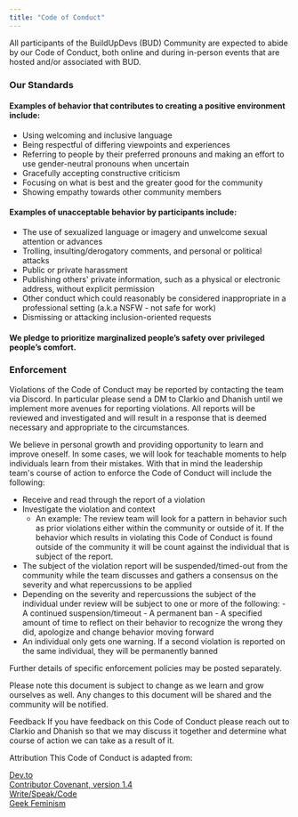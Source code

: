 ```yaml
---
title: "Code of Conduct"
---
```


All participants of the BuildUpDevs (BUD) Community are expected to abide by our Code of Conduct, both online and during in-person events that are hosted and/or associated with BUD.

### Our Standards

#### Examples of behavior that contributes to creating a positive environment include:

- Using welcoming and inclusive language
- Being respectful of differing viewpoints and experiences
- Referring to people by their preferred pronouns and making an effort to use gender-neutral pronouns when uncertain
- Gracefully accepting constructive criticism
- Focusing on what is best and the greater good for the community
- Showing empathy towards other community members

#### Examples of unacceptable behavior by participants include:

- The use of sexualized language or imagery and unwelcome sexual attention or advances
- Trolling, insulting/derogatory comments, and personal or political attacks
- Public or private harassment
- Publishing others' private information, such as a physical or electronic address, without explicit permission
- Other conduct which could reasonably be considered inappropriate in a professional setting (a.k.a NSFW - not safe for work)
- Dismissing or attacking inclusion-oriented requests

#### We pledge to prioritize marginalized people’s safety over privileged people’s comfort.

### Enforcement

Violations of the Code of Conduct may be reported by contacting the team via Discord. In particular please send a DM to Clarkio and Dhanish until we implement more avenues for reporting violations. All reports will be reviewed and investigated and will result in a response that is deemed necessary and appropriate to the circumstances.

We believe in personal growth and providing opportunity to learn and improve oneself. In some cases, we will look for teachable moments to help individuals learn from their mistakes. With that in mind the leadership team's course of action to enforce the Code of Conduct will include the following:

- Receive and read through the report of a violation
- Investigate the violation and context
  - An example: The review team will look for a pattern in behavior such as prior violations either within the community or outside of it. If the behavior which results in violating this Code of Conduct is found outside of the community it will be count against the individual that is subject of the report.
- The subject of the violation report will be suspended/timed-out from the community while the team discusses and gathers a consensus on the severity and what repercussions to be applied
- Depending on the severity and repercussions the subject of the individual under review will be subject to one or more of the following: - A continued suspension/timeout - A permanent ban - A specified amount of time to reflect on their behavior to recognize the wrong they did, apologize and change behavior moving forward
- An individual only gets one warning. If a second violation is reported on the same individual, they will be permanently banned

Further details of specific enforcement policies may be posted separately.

Please note this document is subject to change as we learn and grow ourselves as well. Any changes to this document will be shared and the community will be notified.

Feedback
If you have feedback on this Code of Conduct please reach out to Clarkio and Dhanish so that we may discuss it together and determine what course of action we can take as a result of it.

Attribution
This Code of Conduct is adapted from:

<a href="https://dev.to/code-of-conduct" target="_blank">Dev.to</a>  
<a href="https://contributor-covenant.org/version/1/4" target="_blank">Contributor Covenant, version 1.4</a>  
<a href="https://www.writespeakcode.com/code-of-conduct.html" target="_blank">Write/Speak/Code</a>  
<a href="https://geekfeminism.org/about/code-of-conduct" target="_blank">Geek Feminism</a>